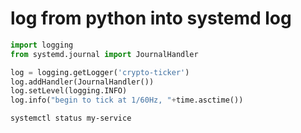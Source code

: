 # log from python into systemd log

```python
import logging
from systemd.journal import JournalHandler

log = logging.getLogger('crypto-ticker')
log.addHandler(JournalHandler())
log.setLevel(logging.INFO)
log.info("begin to tick at 1/60Hz, "+time.asctime())
```

```shell
systemctl status my-service
```
